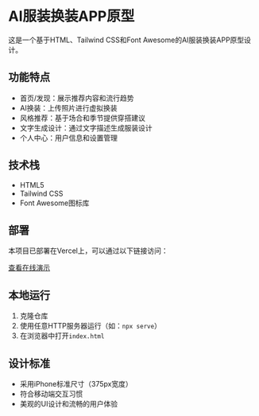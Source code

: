 # AI服装换装APP原型

这是一个基于HTML、Tailwind CSS和Font Awesome的AI服装换装APP原型设计。

## 功能特点

- 首页/发现：展示推荐内容和流行趋势
- AI换装：上传照片进行虚拟换装
- 风格推荐：基于场合和季节提供穿搭建议
- 文字生成设计：通过文字描述生成服装设计
- 个人中心：用户信息和设置管理

## 技术栈

- HTML5
- Tailwind CSS
- Font Awesome图标库

## 部署

本项目已部署在Vercel上，可以通过以下链接访问：

[查看在线演示](https://ai-fashion-app-prototype.vercel.app/)

## 本地运行

1. 克隆仓库
2. 使用任意HTTP服务器运行（如：`npx serve`）
3. 在浏览器中打开`index.html`

## 设计标准

- 采用iPhone标准尺寸（375px宽度）
- 符合移动端交互习惯
- 美观的UI设计和流畅的用户体验 
